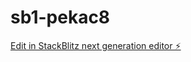 # sb1-pekac8

[Edit in StackBlitz next generation editor ⚡️](https://stackblitz.com/~/github.com/automator42/sb1-pekac8)